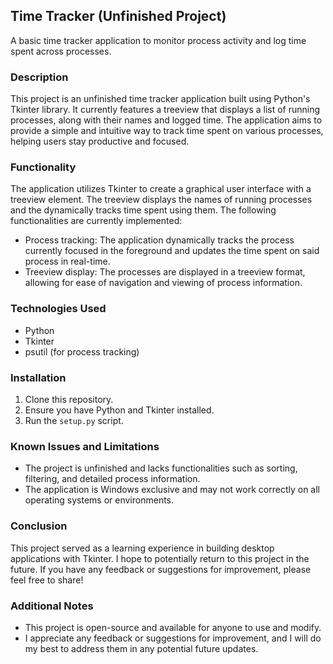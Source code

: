 ## Time Tracker (Unfinished Project)

A basic time tracker application to monitor process activity and log time spent across processes.

### **Description**

This project is an unfinished time tracker application built using Python's Tkinter library. It currently features a treeview that displays a list of running processes, along with their names and logged time. The application aims to provide a simple and intuitive way to track time spent on various processes, helping users stay productive and focused.






### **Functionality**

The application utilizes Tkinter to create a graphical user interface with a treeview element. The treeview displays the names of running processes and the dynamically tracks time spent using them. The following functionalities are currently implemented:

- Process tracking: The application dynamically tracks the process currently focused in the foreground and updates the time spent on said process in real-time.
- Treeview display: The processes are displayed in a treeview format, allowing for ease of navigation and viewing of process information.




    

### **Technologies Used**

- Python
- Tkinter
- psutil (for process tracking)






### **Installation**

1. Clone this repository.
2. Ensure you have Python and Tkinter installed.
3. Run the `setup.py` script.




    

### **Known Issues and Limitations**

- The project is unfinished and lacks functionalities such as sorting, filtering, and detailed process information.
- The application is Windows exclusive and may not work correctly on all operating systems or environments.




    

### **Conclusion**

This project served as a learning experience in building desktop applications with Tkinter. I hope to potentially return to this project in the future. If you have any feedback or suggestions for improvement, please feel free to share!

### **Additional Notes**

- This project is open-source and available for anyone to use and modify.
- I appreciate any feedback or suggestions for improvement, and I will do my best to address them in any potential future updates.
